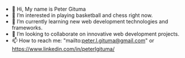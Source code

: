 - 👋 Hi, My name is Peter Gituma 
- 👀 I’m interested in playing basketball and chess right now.
- 🌱 I’m currently learning new web development technologies and frameworks.
- 💞️ I’m looking to collaborate on innovative web development projects.
- 📫 How to reach me: "mailto:peter.l.gituma@gmail.com" or https://www.linkedin.com/in/peterlgituma/

<!---
PeterGituma/PeterGituma is a ✨ special ✨ repository because its `README.md` (this file) appears on your GitHub profile.
You can click the Preview link to take a look at your changes.
--->
